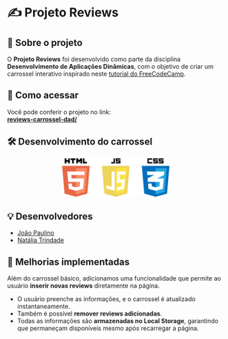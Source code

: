 # ✍️ **Projeto Reviews**  

## 📖 **Sobre o projeto**  
O **Projeto Reviews** foi desenvolvido como parte da disciplina **Desenvolvimento de Aplicações Dinâmicas**, com o objetivo de criar um carrossel interativo inspirado neste [tutorial do FreeCodeCamp](https://www.freecodecamp.org/portuguese/news/40-projetos-em-javascript-para-iniciantes-ideias-simples-para-comecar-a-programar-em-js/#como-criar-um-carrossel-de-revis-es).  

## 🚀 **Como acessar**  
Você pode conferir o projeto no link:  
**[reviews-carrossel-dad/](https://nataliatrindade.github.io/reviews-carrossel-dad/)**  

## 🛠️ **Desenvolvimento do carrossel**  
<p align="center">
  <img src="tools.png" width="250" alt="Ferramentas usadas no projeto">
</p>  

## 💡 **Desenvolvedores**  
- [João Paulino](https://github.com/JoaoPPNascimento)  
- [Natália Trindade](https://github.com/nataliatrindade)  

## 🔧 **Melhorias implementadas**  
Além do carrossel básico, adicionamos uma funcionalidade que permite ao usuário **inserir novas reviews** diretamente na página.  

- O usuário preenche as informações, e o carrossel é atualizado instantaneamente.  
- Também é possível **remover reviews adicionadas**.  
- Todas as informações são **armazenadas no Local Storage**, garantindo que permaneçam disponíveis mesmo após recarregar a página.  

